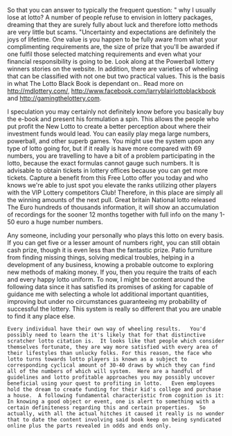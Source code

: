 So that you can answer to typically the frequent question: " why I
usually lose at lotto? A number of people refuse to envision in lottery
packages, dreaming that they are surely fully about luck and therefore
lotto methods are very little but scams. "Uncertainty and expectations
are definitely the joys of lifetime. One value is you happen to be fully
aware from what your complimenting requirements are, the size of prize
that you'll be awarded if one fulfil those selected matching
requirements and even what your financial responsibility is going to be.
Look along at the Powerball lottery winners stories on the website. In
addition, there are varieties of wheeling that can be classified with
not one but two practical values. This is the basis in what The Lotto
Black Book is dependant on.. Read more on <http://mdlottery.com/>,
<http://www.facebook.com/larryblairlottoblackbook> and
<http://gamingthelottery.com>.

I speculation you may certainly not definitely know before you basically
buy the e-book and present his formulation a spin. This allows the
people who put profit the New Lotto to create a better perception about
where their investment funds would lead. You can easily play mega large
numbers, powerball, and other superb games. You might use the system
upon any type of lotto going for, but if it really is have more compared
with 69 numbers, you are travelling to have a bit of a problem
participating in the lotto, because the exact formulas cannot gauge such
numbers. It is advisable to obtain tickets in lottery offices because
you can get more tickets. Capture a benefit from this Free Lotto offer
you today and who knows we're able to just spot you elevate the ranks
utilizing other players with the VIP Lottery competitors Club\!
Therefore, in this place are simply all the winning amounts of the next
pull. Great britain National lotto released The Euro hundreds of
thousands information, it will show an accumulation of recordings for
the sooner 12 months together with full info on the many 1-50 euro a
huge number numbers.

Any someone, including your personally who plays this lotto on every
basis. If you can get five or a lesser amount of numbers right, you can
still obtain cash prize, though it is even less than the fantastic
prize. Patio furniture from finding missing things, solving medical
troubles, helping in a development of any business, knowing a probable
outcome to exploring new methods of making money. If you, then you
require the traits of each and every happy lotto uniform. To now, I
might be content around the following data since it has satisfied its
promises of asking for capable of guidance me with selecting a whole lot
additional important quantities, improving but under no circumstances
guaranteeing my probability of successful the lottery. This system is
really so different that you are unable to find it any place else.

``` 
Every individual have their own way of wheeling results.   You'd possibly need to learn the it's likely that for that distinctive scratcher lotto citation is.  It looks like that people which consider themselves fortunate, they are way more satisfied with every area of their lifestyles than unlucky folks. For this reason, the face who lotto turns towards lotto players is known as a subject to corresponding cyclical amount of 30-40 draws by which they can find all of the numbers of which will system.  Here are a handful of guidelines and lotto profitable approaches you may possibly uncover beneficial using your quest to profiting in lotto.   Even employees hold the dream to create funding for their kid's college and purchase a house.  A following fundamental characteristic from cognition is it: In knowing a good object or event, one is alert to something with a certain definiteness regarding this and certain properties.   So actually, with all the actual hitches it caused it really is no wonder that to date the content involving said book keep on being syndicated online plus the parts revealed in odds and ends only. 
```
